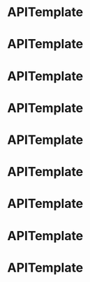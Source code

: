 # APITemplate
# APITemplate
# APITemplate
# APITemplate
# APITemplate
# APITemplate
# APITemplate
# APITemplate
# APITemplate
